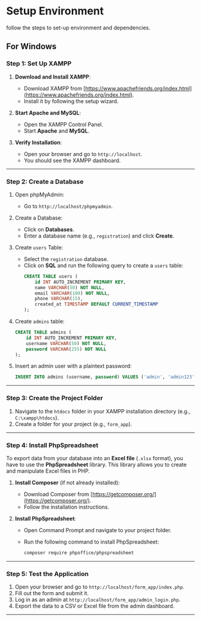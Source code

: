 # Setup Environment
follow the steps to set-up environment and dependencies.

## For Windows
### **Step 1: Set Up XAMPP**
1. **Download and Install XAMPP**:
   - Download XAMPP from [https://www.apachefriends.org/index.html](https://www.apachefriends.org/index.html).
   - Install it by following the setup wizard.

2. **Start Apache and MySQL**:
   - Open the XAMPP Control Panel.
   - Start **Apache** and **MySQL**.

3. **Verify Installation**:
   - Open your browser and go to `http://localhost`.
   - You should see the XAMPP dashboard.

---

### **Step 2: Create a Database**
1. Open phpMyAdmin:
   - Go to `http://localhost/phpmyadmin`.

2. Create a Database:
   - Click on **Databases**.
   - Enter a database name (e.g., `registration`) and click **Create**.

3. Create `users` Table:
   - Select the `registration` database.
   - Click on **SQL** and run the following query to create a `users` table:
     ```sql
     CREATE TABLE users (
         id INT AUTO_INCREMENT PRIMARY KEY,
         name VARCHAR(50) NOT NULL,
         email VARCHAR(100) NOT NULL,
         phone VARCHAR(15),
         created_at TIMESTAMP DEFAULT CURRENT_TIMESTAMP
     );
     ```

4. Create `admins` table:
   ```sql
   CREATE TABLE admins (
       id INT AUTO_INCREMENT PRIMARY KEY,
       username VARCHAR(50) NOT NULL,
       password VARCHAR(255) NOT NULL
   );
   ```

5. Insert an admin user with a plaintext password:
   ```sql
   INSERT INTO admins (username, password) VALUES ('admin', 'admin123');
   ```

---

### **Step 3: Create the Project Folder**
1. Navigate to the `htdocs` folder in your XAMPP installation directory (e.g., `C:\xampp\htdocs`).
2. Create a folder for your project (e.g., `form_app`).


---

### **Step 4: Install PhpSpreadsheet**
To export data from your database into an **Excel file** (`.xlsx` format), you have to use the **PhpSpreadsheet** library. This library allows you to create and manipulate Excel files in PHP.

1. **Install Composer** (if not already installed):
   - Download Composer from [https://getcomposer.org/](https://getcomposer.org/).
   - Follow the installation instructions.

2. **Install PhpSpreadsheet**:
   - Open Command Prompt and navigate to your project folder.
   - Run the following command to install PhpSpreadsheet:

     ```bash
     composer require phpoffice/phpspreadsheet
     ```

---

### **Step 5: Test the Application**
1. Open your browser and go to `http://localhost/form_app/index.php`.
2. Fill out the form and submit it.
3. Log in as an admin at `http://localhost/form_app/admin_login.php`.
4. Export the data to a CSV or Excel file from the admin dashboard.

---
